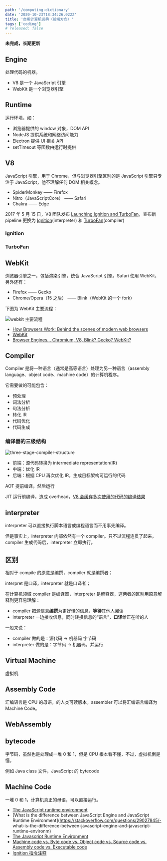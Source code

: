 ```yaml
---
path: '/computing-dictionary'
date: '2020-10-23T18:34:26.022Z'
title: '自用计算机词典（前端方向）'
tags: ['coding']
# released: false
---
```


**未完成，长期更新**

## Engine

处理代码的机器。

- V8 是一个 JavaScript 引擎
- WebKit 是一个浏览器引擎

## Runtime

运行环境，如：

- 浏览器提供的 window 对象，DOM API
- NodeJS 提供系统和网络访问能力
- Electron 提供 UI 相关 API
- setTimeout 等函数由运行时提供

## V8

JavaScript 引擎，用于 Chrome，但与浏览器引擎区别的是 JavaScript 引擎只专注于 JavaScript，他不理解任何 DOM 相关概念。

- SpiderMonkey —— Firefox
- Nitro（JavaScriptCore） —— Safari
- Chakra —— Edge

2017 年 5 月 15 日，V8 团队发布 [Launching Ignition and TurboFan](https://v8.dev/blog/launching-ignition-and-turbofan)，宣布新 pipeline 更换为 [Ignition](https://v8.dev/docs/ignition)(interpreter) 和 [TurboFan](https://v8.dev/docs/turbofan)(compiler)

### Ignition

### TurboFan

## WebKit

浏览器引擎之一，包括渲染引擎，统合 JavaScript 引擎。Safari 使用 WebKit，另外还有：

- Firefox —— Gecko
- Chrome/Opera（15 之后） —— Blink（WebKit 的一个 fork）

下图为 WebKit 主要流程：

![webkit 主要流程](https://cdn.jsdelivr.net/gh/ssshooter/photoshop/webkitflow.png)

- [How Browsers Work: Behind the scenes of modern web browsers](https://www.html5rocks.com/en/tutorials/internals/howbrowserswork/#The_rendering_engine)
- [WebKit](https://webkit.org/project/)
- [Browser Engines… Chromium, V8, Blink? Gecko? WebKit?](https://medium.com/@jonbiro/browser-engines-chromium-v8-blink-gecko-webkit-98d6b0490968)

## Compiler

Compiler 是将一种语言（通常是高等语言）处理为另一种语言（assembly language、object code、machine code）的计算机程序。

它需要做的可能包含：

- 预处理
- 词法分析
- 句法分析
- 转化 IR
- 代码优化
- 代码生成

### 编译器的三级结构

![three-stage-compiler-structure](https://cdn.jsdelivr.net/gh/ssshooter/photoshop/Compiler_design.svg)

- 前端：源代码转换为 intermediate representation(IR)
- 中端：优化 IR
- 后端：根据 CPU 再次优化 IR，生成目标架构可运行的代码

AOT 提前编译，然后运行

JIT 运行前编译，造成 overhead，[V8 会缓存多次使用的代码的编译结果](https://v8.dev/blog/code-caching)

## interpreter

interpreter 可以直接执行脚本语言或编程语言而不用事先编译。

但是事实上，interpreter 内部依然有一个 compiler。只不过流程连贯了起来，compiler 生成代码后，interpreter 立即执行。

## 区别

相对于 compile 的原意是编撰，compiler 就是编撰者；

interpret 是口译，interpreter 就是口译者；

在计算机领域 compiler 是编译器，interpreter 是解释器，这两者的区别用原意解释到更容易理解：

- compiler 把源信息**编撰**为更好懂的信息，**等待**其他人阅读
- interpreter 一边接收信息，同时转换信息的“语言”，**口译**给正在听的人

一般来说：

- compiler 做的是：源代码 -> 机器码 字节码
- interpreter 做的是：字节码 -> 机器码，并运行

## Virtual Machine

虚拟机

## Assembly Code

汇编语言是 CPU 的母语，的人类可读版本。assembler 可以将汇编语言编译为 Machine Code。

## WebAssembly

## bytecode

字节码，虽然也是处理成一堆 0 和 1，但是 CPU 根本看不懂，不过，虚拟机倒是懂。

例如 Java class 文件，JavaScript 的 bytecode

## Machine Code

一堆 0 和 1，计算机真正的母语，可以直接运行。

- [The JavaScript runtime environment](http://dolszewski.com/javascript/javascript-runtime-environment/)
- [What is the difference between JavaScript Engine and JavaScript Runtime Environment](https://stackoverflow.com/questions/29027845/- what-is-the-difference-between-javascript-engine-and-javascript-runtime-environm)
- [The Javascript Runtime Environment](https://medium.com/@olinations/the-javascript-runtime-environment-d58fa2e60dd0)
- [Machine code vs. Byte code vs. Object code vs. Source code vs. Assembly code vs. Executable code](https://medium.com/@rahul77349/machine-code-vs-byte-code-vs-object-code-vs-source-code-vs-assembly-code-812c9780f24c)
- [Ignition 指令注释](https://github.com/v8/v8/blob/master/src/interpreter/interpreter-generator.cc)
